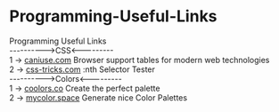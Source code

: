 # Programming-Useful-Links
Programming Useful Links
<br>
---------->CSS<---------
<br>
1 -> 
<a href="https://caniuse.com/">caniuse.com</a>
Browser support tables for modern web technologies
<br>
2 -> 
<a href="https://css-tricks.com/examples/nth-child-tester/">css-tricks.com</a>
:nth Selector Tester
<br>
---------->Colors<---------
<br>
1 ->
<a href="https://coolors.co/">coolors.co</a>
Create the perfect palette
<br>
2 ->
<a href="https://mycolor.space/">mycolor.space</a>
Generate nice Color Palettes
<br>
